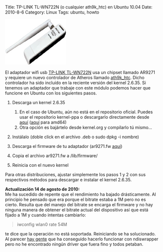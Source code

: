 Title: TP-LINK TL-WN722N (o cualquier ath9k_htc) en Ubuntu 10.04
Date: 2010-8-6
Category: Linux
Tags: ubuntu, howto

![](/img/tlwn722g200x150.jpg)

El adaptador wifi usb [TP-LINK TL-WN722N](http://www.tp-link.com/products/productDetails.asp?pmodel=TL-WN722N) usa un chipset llamado AR9271
y requiere un nuevo controlador de Atheros llamado [ath9k_htc](http://linuxwireless.org/en/users/Drivers/ath9k_htc). Dicho controlador ha
sido incluído en la reciente versión del kernel 2.6.35. Si tenemos un adaptador que trabaje con este módulo podemos hacer que funcione en
Ubuntu con los siguientes pasos.

1.  Descarga un kernel 2.6.35
    1.  En el caso de Ubuntu, aún no está en el repositorio oficial. Puedes usar el repositorio kernel-ppa o descargarlo directamente desde
        [aquí](http://ppa.launchpad.net/kernel-ppa/ppa/ubuntu/pool/main/l/linux-maverick/linux-image-2.6.35-14-generic_2.6.35-14.19%7Elucid1_i386.deb)
        ([aquí](http://ppa.launchpad.net/kernel-ppa/ppa/ubuntu/pool/main/l/linux-maverick/linux-image-2.6.35-14-generic_2.6.35-14.19%7Elucid1_amd64.deb)
        para amd64)
    2.  Otra opción es bajártelo desde kernel.org y compilarlo tú mismo...

2.  Instálalo (doble click en el archivo .deb o sudo dpkg -i nombre)
3.  Descarga el firmware de tu adaptador (ar9271.fw
    [aquí](http://git.kernel.org/?p=linux/kernel/git/dwmw2/linux-firmware.git;a=blob_plain;f=ar9271.fw;hb=HEAD))
4.  Copia el archivo ar9271.fw a /lib/firmware/
5.  Reinicia con el nuevo kernel

Para otras distribuciones, ajustar simplemente los pasos 1 y 2 con sus respectivos métodos para descargar e instalar el kernel 2.6.35.

**Actualización 14 de agosto de 2010:**  
Me ha sucedido de repente que el rendimiento ha bajado drásticamente. Al principio he pensado que era porque el bitrate estaba a 1M pero no
es cierto. Resulta que del manejo del bitrate se encarga el firmware y no hay ninguna manera de obtener el bitrate actual del dispositivo
así que está fijado a 1M y cuando intentas cambiarlo:

> iwconfig wlan0 rate 54M

te dice que la operación no está soportada. Reiniciando se ha solucionado.  
Al parecer [hay gente](http://sourceforge.net/apps/mediawiki/ndiswrapper/index.php?title=TP-Link_TL-WN722N) que ha conseguido hacerlo
funcionar con ndiswrapper pero no he encontrado ningún driver que fuera fino y todos petaban.
